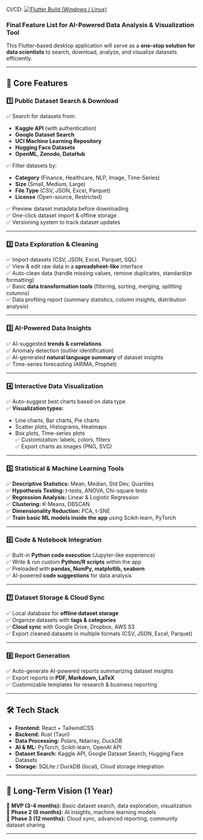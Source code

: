 CI/CD: [![Flutter Build (Windows / Linux)](https://github.com/Penguin5681/deep_sage/actions/workflows/build.yml/badge.svg)](https://github.com/Penguin5681/deep_sage/actions/workflows/build.yml)
### **Final Feature List for AI-Powered Data Analysis & Visualization Tool**
This Flutter-based desktop application will serve as a **one-stop solution for data scientists** to search, download, analyze, and visualize datasets efficiently.

---

## **🚀 Core Features**

### **1️⃣ Public Dataset Search & Download**
✅ Search for datasets from:
- **Kaggle API** (with authentication)
- **Google Dataset Search**
- **UCI Machine Learning Repository**
- **Hugging Face Datasets**
- **OpenML, Zenodo, DataHub**

✅ Filter datasets by:
- **Category** (Finance, Healthcare, NLP, Image, Time-Series)
- **Size** (Small, Medium, Large)
- **File Type** (CSV, JSON, Excel, Parquet)
- **License** (Open-source, Restricted)

✅ Preview dataset metadata before downloading  
✅ One-click dataset import & offline storage  
✅ Versioning system to track dataset updates

---

### **2️⃣ Data Exploration & Cleaning**
✅ Import datasets (CSV, JSON, Excel, Parquet, SQL)  
✅ View & edit raw data in a **spreadsheet-like** interface  
✅ Auto-clean data (handle missing values, remove duplicates, standardize formatting)  
✅ Basic **data transformation tools** (filtering, sorting, merging, splitting columns)  
✅ Data profiling report (summary statistics, column insights, distribution analysis)

---

### **3️⃣ AI-Powered Data Insights**
✅ AI-suggested **trends & correlations**  
✅ Anomaly detection (outlier identification)  
✅ AI-generated **natural language summary** of dataset insights  
✅ Time-series forecasting (ARIMA, Prophet)

---

### **4️⃣ Interactive Data Visualization**
✅ Auto-suggest best charts based on data type  
✅ **Visualization types:**
- Line charts, Bar charts, Pie charts
- Scatter plots, Histograms, Heatmaps
- Box plots, Time-series plots  
  ✅ Customization: labels, colors, filters  
  ✅ Export charts as images (PNG, SVG)

---

### **5️⃣ Statistical & Machine Learning Tools**
✅ **Descriptive Statistics:** Mean, Median, Std Dev, Quartiles  
✅ **Hypothesis Testing:** t-tests, ANOVA, Chi-square tests  
✅ **Regression Analysis:** Linear & Logistic Regression  
✅ **Clustering:** K-Means, DBSCAN  
✅ **Dimensionality Reduction:** PCA, t-SNE  
✅ **Train basic ML models inside the app** using Scikit-learn, PyTorch

---

### **6️⃣ Code & Notebook Integration**
✅ Built-in **Python code execution** (Jupyter-like experience)  
✅ Write & run custom **Python/R scripts** within the app  
✅ Preloaded with **pandas, NumPy, matplotlib, seaborn**  
✅ AI-powered **code suggestions** for data analysis

---

### **7️⃣ Dataset Storage & Cloud Sync**
✅ Local database for **offline dataset storage**  
✅ Organize datasets with **tags & categories**  
✅ **Cloud sync** with Google Drive, Dropbox, AWS S3  
✅ Export cleaned datasets in multiple formats (CSV, JSON, Excel, Parquet)

---

### **8️⃣ Report Generation**
✅ Auto-generate AI-powered reports summarizing dataset insights  
✅ Export reports in **PDF, Markdown, LaTeX**  
✅ Customizable templates for research & business reporting

---

## **🛠️ Tech Stack**
- **Frontend:** React + TailwindCSS
- **Backend:** Rust (Tauri)
- **Data Processing:** Polars, Ndarray, DuckDB
- **AI & ML:** PyTorch, Scikit-learn, OpenAI API
- **Dataset Search:** Kaggle API, Google Dataset Search, Hugging Face Datasets
- **Storage:** SQLite / DuckDB (local), Cloud storage integration

---

## **🎯 Long-Term Vision (1 Year)**
🔹 **MVP (3-4 months):** Basic dataset search, data exploration, visualization  
🔹 **Phase 2 (6 months):** AI insights, machine learning models  
🔹 **Phase 3 (12 months):** Cloud sync, advanced reporting, community dataset sharing

---
